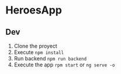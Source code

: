 # HeroesApp

## Dev

1. Clone the proyect
2. Execute ``` npm install ``` 
3. Run backend ``` npm run backend ```
4. Execute the app ``` rpm start ``` or ``` ng serve -o ```
